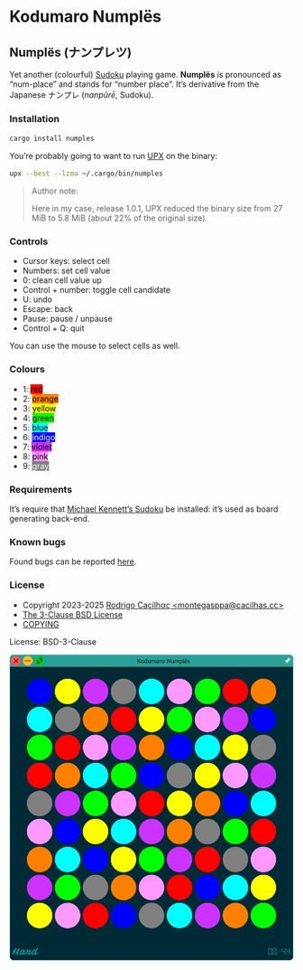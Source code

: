 # Kodumaro Numplës

[COPYING]: https://codeberg.org/cacilhas/numples/src/branch/master/COPYING
[email]: mailto:montegasppa@cacilhas.cc
[issues]: https://codeberg.org/cacilhas/numples/issues
[Michael Kennett’s Sudoku]: https://github.com/cinemast/sudoku
[Sudoku]: https://en.wikipedia.org/wiki/Sudoku
[Screenshot]: ./assets/screenshot.png
[The 3-Clause BSD License]: https://opensource.org/license/bsd-3-clause/
[UPX]: https://upx.github.io/

## Numplës (ナンプレツ)

Yet another (colourful) [Sudoku][] playing game. **Numplës** is pronounced as
“num-place” and stands for “number place”. It’s derivative from the Japanese
ナンプレ (*nanpŭrē*, Sudoku).

### Installation

```sh
cargo install numples
```

You’re probably going to want to run [UPX][] on the binary:

```sh
upx --best --lzma ~/.cargo/bin/numples
```

> Author note:
>
> Here in my case, release 1.0.1, UPX reduced the binary size from 27 MiB to
> 5.8 MiB (about 22% of the original size).

### Controls

- Cursor keys: select cell
- Numbers: set cell value
- 0: clean cell value up
- Control + number: toggle cell candidate
- U: undo
- Escape: back
- Pause: pause / unpause
- Control + Q: quit

You can use the mouse to select cells as well.

### Colours

- 1: <span style="color: black; background-color: #ff0000;">red</span>
- 2: <span style="color: black; background-color: #ff8000;">orange</span>
- 3: <span style="color: black; background-color: #ffff00;">yellow</span>
- 4: <span style="color: black; background-color: #00ff00;">green</span>
- 5: <span style="color: black; background-color: #00ffff;">blue</span>
- 6: <span style="color: white; background-color: #0000ff;">indigo</span>
- 7: <span style="color: black; background-color: #cd33ff;">violet</span>
- 8: <span style="color: black; background-color: #ff94ff;">pink</span>
- 9: <span style="color: white; background-color: #808080;">gray</span>

### Requirements

It’s require that [Michael Kennett’s Sudoku][] be installed: it’s used as board
generating back-end.

### Known bugs

Found bugs can be reported [here][issues].

### License

- Copyright 2023-2025 [Rodrigo Cacilhας \<montegasppa@cacilhas.cc\>][email]
- [The 3-Clause BSD License][]
- [COPYING][]

License: BSD-3-Clause

![Screenshot][]
